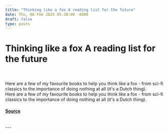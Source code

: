 ```yaml
---
title: "Thinking like a fox A reading list for the future"
date: Thu, 06 Feb 2025 05:30:00 -0800
draft: false
type: posts
---
```

# Thinking like a fox A reading list for the future

<br/>

<br/>
Here are a few of my favourite books to help you think like a fox - from sci-fi classics to the importance of doing nothing at all (it's a Dutch thing).
<br/>
Here are a few of my favourite books to help you think like a fox - from sci-fi classics to the importance of doing nothing at all (it's a Dutch thing).

#### [Source](https://www.allthingsdistributed.com/2025/02/thinking-like-a-fox-a-reading-list-for-the-future.html?utm_campaign=inbound&utm_source=rss)

<br/>
---
